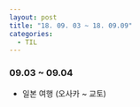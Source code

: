 ```yaml
---
layout: post
title: "18. 09. 03 ~ 18. 09.09"
categories:
  - TIL
---
```


### 09.03 ~ 09.04
- 일본 여행 (오사카 ~ 교토)
